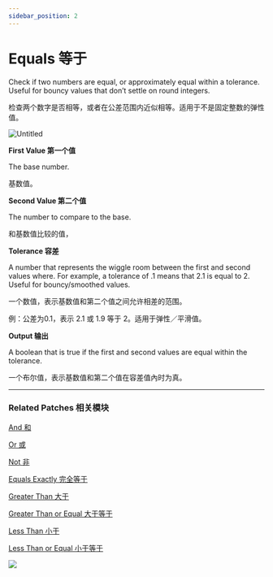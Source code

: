 ```yaml
---
sidebar_position: 2
---
```


# Equals 等于

Check if two numbers are equal, or approximately equal within a tolerance. Useful for bouncy values that don’t settle on round integers.

检查两个数字是否相等，或者在公差范围内近似相等。适用于不是固定整数的弹性值。

![Untitled](https://s3.us-west-2.amazonaws.com/secure.notion-static.com/cb6246c1-e805-4b71-bab8-dd43f00612ec/Untitled.png?X-Amz-Algorithm=AWS4-HMAC-SHA256&X-Amz-Content-Sha256=UNSIGNED-PAYLOAD&X-Amz-Credential=AKIAT73L2G45EIPT3X45%2F20220602%2Fus-west-2%2Fs3%2Faws4_request&X-Amz-Date=20220602T172020Z&X-Amz-Expires=86400&X-Amz-Signature=8b2c4159338b00a431dfecc0fc0de6bc577981b532490190dbc4e61f8c9200ca&X-Amz-SignedHeaders=host&response-content-disposition=filename%20%3D%22Untitled.png%22&x-id=GetObject)

**First Value 第一个值**

The base number.

基数值。

**Second Value 第二个值**

The number to compare to the base.

和基数值比较的值，

**Tolerance 容差**

A number that represents the wiggle room between the first and second values where. For example, a tolerance of .1 means that 2.1 is equal to 2. Useful for bouncy/smoothed values.

一个数值，表示基数值和第二个值之间允许相差的范围。

例：公差为0.1，表示 2.1 或 1.9 等于 2。适用于弹性／平滑值。

**Output 输出**

A boolean that is true if the first and second values are equal within the tolerance.

一个布尔值，表示基数值和第二个值在容差值內时为真。

------

### Related Patches 相关模块

[And 和](https://www.notion.so/And-fe3dd6120a59454ebcd90cbf19fa03af)

[Or 或](https://www.notion.so/Or-56678c7752aa4df99e3945a1ee68da69)

[Not 非](https://www.notion.so/Not-12e7821fbf1048dcb9fc65cc80ccdd5a)

[Equals Exactly 完全等于](https://www.notion.so/Equals-Exactly-c31ca42d3bec4c55a053fcffa3a05d6e)

[Greater Than 大于](https://www.notion.so/Greater-Than-1dd58751afa94e7c9805855439af4133)

[Greater Than or Equal 大于等于](https://www.notion.so/Greater-Than-or-Equal-a97a6966c3fc464581a31a0ff464f5ba)

[Less Than 小于](https://www.notion.so/Less-Than-e312107d39104d79912a39339e56a2ef)

[Less Than or Equal 小于等于](https://www.notion.so/Less-Than-or-Equal-9eb2808ade6c4ecb9d31c4c7d43e96d0)

![](https://s3.us-west-2.amazonaws.com/secure.notion-static.com/acb68c9b-b9fa-449a-8dcf-77723da01686/Untitled.png?X-Amz-Algorithm=AWS4-HMAC-SHA256&X-Amz-Content-Sha256=UNSIGNED-PAYLOAD&X-Amz-Credential=AKIAT73L2G45EIPT3X45%2F20220602%2Fus-west-2%2Fs3%2Faws4_request&X-Amz-Date=20220602T172028Z&X-Amz-Expires=86400&X-Amz-Signature=36780d6bfb2c5f9263572c9070fb44829db8f1146283390ccdec1b71ec575aa1&X-Amz-SignedHeaders=host&response-content-disposition=filename%20%3D%22Untitled.png%22&x-id=GetObject)
